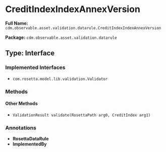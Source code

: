 # CreditIndexIndexAnnexVersion

**Full Name:** `cdm.observable.asset.validation.datarule.CreditIndexIndexAnnexVersion`

**Package:** `cdm.observable.asset.validation.datarule`

## Type: Interface

### Implemented Interfaces

- `com.rosetta.model.lib.validation.Validator`

### Methods

#### Other Methods

- `ValidationResult validate(RosettaPath arg0, CreditIndex arg1)`

### Annotations

- **RosettaDataRule**
- **ImplementedBy**

